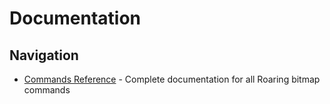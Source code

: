 # Documentation

## Navigation

- [Commands Reference](commands/index.md) - Complete documentation for all Roaring bitmap commands
